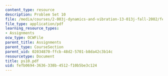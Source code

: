 ```yaml
---
content_type: resource
description: Problem Set 10
file: /media/courses/2-003j-dynamics-and-vibration-13-013j-fall-2002/fefb06943636338b4512f10b5be3c124_ps10.pdf
file_type: application/pdf
learning_resource_types:
- Assignments
ocw_type: OCWFile
parent_title: Assignments
parent_type: CourseSection
parent_uid: 02034870-ffcb-48d2-5701-b8da42c3b14c
resourcetype: Document
title: ps10.pdf
uid: fefb0694-3636-338b-4512-f10b5be3c124
---
```

